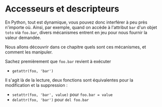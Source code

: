 # Accesseurs et descripteurs

En Python, tout est dynamique, vous pouvez donc interférer à peu près n'importe où. Ainsi, par exemple, quand on accède à l'attribut `bar` d'un objet `toto` via `foo.bar`, divers mécanismes entrent en jeu pour nous fournir la valeur demandée.

Nous allons découvrir dans ce chapitre quels sont ces mécanismes, et comment les manipuler.

Sachez premièrement que `foo.bar` revient à exécuter

* `getattr(foo, 'bar')`

Il s'agit là de la lecture, deux fonctions sont équivalentes pour la modification et la suppression :

* `setattr(foo, 'bar', value)` pour `foo.bar = value`
* `delattr(foo, 'bar')` pour `del foo.bar`
